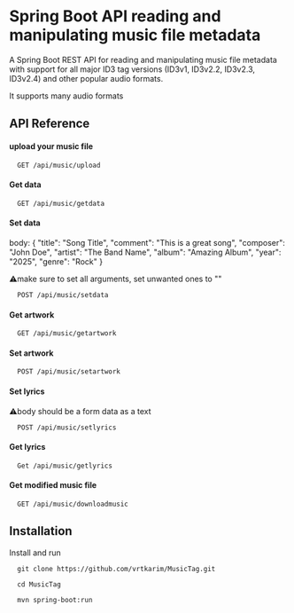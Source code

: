 
# Spring Boot API reading and manipulating music file metadata

A Spring Boot REST API for reading and manipulating music file metadata with support for all major ID3 tag versions (ID3v1, ID3v2.2, ID3v2.3, ID3v2.4) and other popular audio formats.

It supports many audio formats
## API Reference

#### upload your music file

```http
  GET /api/music/upload
```


#### Get data

```http
  GET /api/music/getdata
```


#### Set data
body:
{
  "title": "Song Title",
  "comment": "This is a great song",
  "composer": "John Doe",
  "artist": "The Band Name",
  "album": "Amazing Album",
  "year": "2025",
  "genre": "Rock"
}

⚠️make sure to set all arguments, set unwanted ones to ""

```http
  POST /api/music/setdata
```
#### Get artwork

```http
  GET /api/music/getartwork
```
#### Set artwork

```http
  POST /api/music/setartwork
```
#### Set lyrics
⚠️body should be a form data as a text

```http
  POST /api/music/setlyrics
```
#### Get lyrics

```http
  Get /api/music/getlyrics
```
#### Get modified music file

```http
  GET /api/music/downloadmusic
```




## Installation

Install and run

```
  git clone https://github.com/vrtkarim/MusicTag.git

  cd MusicTag

  mvn spring-boot:run
```
    
